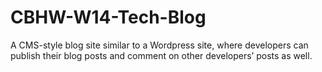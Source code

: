 # CBHW-W14-Tech-Blog
A CMS-style blog site similar to a Wordpress site, where developers can publish their blog posts and comment on other developers’ posts as well.
